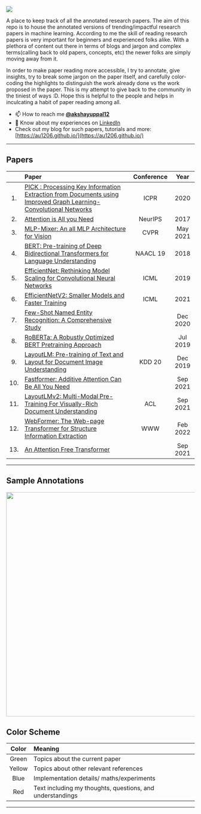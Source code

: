 <img src='https://imgur.com/9qkTE8Z.png'>

A place to keep track of all the annotated research papers. The aim of this repo is to house the annotated versions of trending/impactful research papers in machine learning. According to me the skill of reading research papers is very important for beginners and experienced folks alike. With a plethora of content out there in terms of blogs and jargon and complex terms(calling back to old papers, concepts, etc) the newer folks are simply moving away from it.

In order to make paper reading more accessible, I try to annotate, give insights, try to break some jargon on the paper itself, and carefully color-coding the highlights to distinguish the work already done vs the work proposed in the paper. This is my attempt to give back to the community in the tiniest of ways :D. Hope this is helpful to the people and helps in inculcating a habit of paper reading among all.


- 📫 How to reach me **[@akshayuppal12](https://twitter.com/akshayuppal12)**
- 📄 Know about my experiences on [LinkedIn](https://www.linkedin.com/in/uppalakshay/)
- Check out my blog for such papers, tutorials and more: [https://au1206.github.io/](https://au1206.github.io/)

---


## Papers
| | Paper | Conference | Year |
| :---: | :--- | :---: | :---: |
|1.| [PICK : Processing Key Information Extraction from Documents using Improved Graph Learning-Convolutional Networks](https://github.com/au1206/paper_annotations/blob/master/PICK.pdf)|ICPR |2020|
|2.| [Attention is All you Need](https://github.com/au1206/paper_annotations/blob/master/attention_is_all_you_need.pdf) | NeurIPS |2017 |
|3.| [MLP-Mixer: An all MLP Architecture for Vision](https://github.com/au1206/paper_annotations/blob/master/mlp_mixer.pdf)| CVPR|May 2021|
|4.| [BERT: Pre-training of Deep Bidirectional Transformers for Language Understanding](https://github.com/au1206/paper_annotations/blob/master/BERT.pdf)|NAACL 19|2018|
|5.| [EfficientNet: Rethinking Model Scaling for Convolutional Neural Networks](https://github.com/au1206/paper_annotations/blob/master/EfficientNet.pdf)| ICML|2019|
|6.| [EfficientNetV2: Smaller Models and Faster Training](https://github.com/au1206/paper_annotations/blob/master/EfficientNet-v2.pdf) | ICML |2021|
|7.| [Few-Shot Named Entity Recognition: A Comprehensive Study](https://github.com/au1206/paper_annotations/blob/master/Few_shot_NER.pdf) | |Dec 2020|
|8.| [RoBERTa: A Robustly Optimized BERT Pretraining Approach](https://github.com/au1206/paper_annotations/blob/master/RoBERTa.pdf)| |Jul 2019 |
|9.| [LayoutLM: Pre-training of Text and Layout for Document Image Understanding](https://github.com/au1206/paper_annotations/blob/master/LayoutLM.pdf)| KDD 20 |Dec 2019|
|10.| [Fastformer: Additive Attention Can Be All You Need](https://github.com/au1206/paper_annotations/blob/master/Fastformer.pdf)||Sep 2021|
|11.| [LayoutLMv2: Multi-Modal Pre-Training For Visually-Rich Document Understanding](https://github.com/au1206/paper_annotations/blob/master/LayoutLMv2.pdf)|ACL|Sep 2021|
|12.| [WebFormer: The Web-page Transformer for Structure Information Extraction](https://github.com/au1206/paper_annotations/blob/master/Webformer.pdf) | WWW |Feb 2022|
|13.| [An Attention Free Transformer](https://github.com/au1206/paper_annotations/blob/master/an_attention_free_transformer.pdf)||Sep 2021|


---
## Sample Annotations
<img src="https://imgur.com/v1TnohA.gif" width='600'>


## Color Scheme
| Color | Meaning |
| :---: | :--- |
| Green | Topics about the current paper |
| Yellow | Topics about other relevant references |
| Blue | Implementation details/ maths/experiments |
| Red | Text including my thoughts, questions, and understandings |
---
